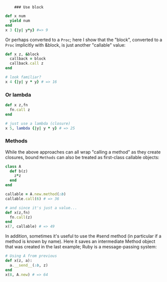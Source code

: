 
		### Use block 
```ruby
def x num 
  yield num
end 
x 3 {|y| y*y} #=> 9
```
Or perhaps converted to a `Proc`; here I show that the "block", converted to a `Proc` implicitly with &block, is just another "callable" value:
```ruby
def x z, &block
  callback = block
  callback.call z
end

# look familiar?
x 4 {|y| y * y} # => 16 
```
### Or lambda
```ruby
def x z,fn
  fn.call z
end

# just use a lambda (closure)
x 5, lambda {|y| y * y} # => 25
```
### Methods 
While the above approaches can all wrap "calling a method" as they create closures, bound `Methods` can also be treated as first-class callable objects:
```ruby
class A
  def b(z)
    z*z
  end
end

callable = A.new.method(:b)
callable.call(6) # => 36

# and since it's just a value...
def x(z,fn)
  fn.call(z)
end
x(7, callable) # => 49 
```
In addition, sometimes it's useful to use the #send method (in particular if a method is known by name). Here it saves an intermediate Method object that was created in the last example; Ruby is a message-passing system:

```ruby
# Using A from previous
def x(z, a):
  a.__send__(:b, z)
end
x(8, A.new) # => 64
```

	
